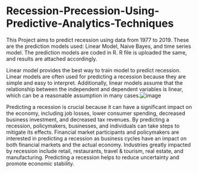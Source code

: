 # Recession-Precession-Using-Predictive-Analytics-Techniques

This Project aims to predict recession using data from 1977 to 2019. These are the prediction models used: Linear Model, Naive Bayes, and time series model. The prediction models are coded in R. R file is uploaded the same, and results are attached accordingly. 

Linear model provides the best way to train model to predict recession. Linear models are often used for predicting a recession because they are simple and easy to interpret. Additionally, linear models assume that the relationship between the independent and dependent variables is linear, which can be a reasonable assumption in many cases.![image](https://github.com/kadamps004/Recession-Precession-Using-Predictive-Analytics-Techniques/assets/22448588/52e44540-41bb-4cc6-bc4d-9c3235498a7c)


Predicting a recession is crucial because it can have a significant impact on the economy, including job losses, lower consumer spending, decreased business investment, and decreased tax revenues. By predicting a recession, policymakers, businesses, and individuals can take steps to mitigate its effects. Financial market participants and policymakers are interested in predicting a recession as business cycles have an impact on both financial markets and the actual economy. Industries greatly impacted by recession include retail, restaurants, travel & tourism, real estate, and manufacturing. Predicting a recession helps to reduce uncertainty and promote economic stability. 

